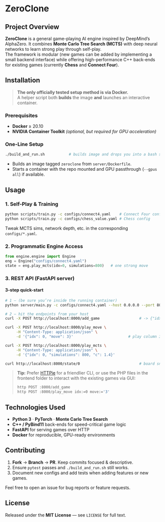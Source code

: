 # ZeroClone

## Project Overview
**ZeroClone** is a general game-playing AI engine inspired by DeepMind’s AlphaZero. It combines **Monte Carlo Tree Search (MCTS)** with deep neural networks to learn strong play through self-play.  
The framework is modular (new games can be added by implementing a small backend interface) while offering high-performance C++ back-ends for existing games (currently **Chess** and **Connect Four**).

## Installation

> **The only officially tested setup method is via Docker.**  
> A helper script both **builds** the image **and** launches an interactive container.

### Prerequisites
* **Docker** ≥ 20.10  
* **NVIDIA Container Toolkit** *(optional, but required for GPU acceleration)*

### One-Line Setup
```bash
./build_and_run.sh           # builds image and drops you into a bash shell inside it
````

* Builds an image tagged `zeroclone` from `server/Dockerfile`.
* Starts a container with the repo mounted and GPU passthrough (`--gpus all`) if available.

## Usage

### 1. Self-Play & Training

```bash
python scripts/train.py -c configs/connect4.yaml    # Connect Four config
python scripts/train.py -c configs/chess_value.yaml # Chess config
```

Tweak MCTS sims, network depth, etc. in the corresponding `configs/*.yaml`.

### 2. Programmatic Engine Access

```python
from engine.engine import Engine
eng = Engine("configs/connect4.yaml")
state = eng.play_mcts(idx=0, simulations=800)   # one strong move
```

### 3. REST API (FastAPI server)

#### 3-step quick-start

```bash
# 1 – (be sure you’re inside the running container)
python server/main.py -c configs/connect4.yaml --host 0.0.0.0 --port 8000 &

# 2 – hit the endpoints from your host
curl -X POST http://localhost:8000/add_game                  # -> {"idx":0}

curl -X POST http://localhost:8000/play_move \
     -H "Content-Type: application/json" \
     -d '{"idx": 0, "move": 3}'                         # play column 3

curl -X POST http://localhost:8000/play_mcts \
     -H "Content-Type: application/json" \
     -d '{"idx": 0, "simulations": 800, "c": 1.4}'

curl http://localhost:8000/state/0                           # board snapshot
```

> **Tip:** Prefer [HTTPie](https://httpie.io/) for a friendlier CLI, or use the PHP files in the frontend folder to interact with the existing games via GUI:
>
> ```bash
> http POST :8000/add_game
> http POST :8000/play_move idx:=0 move:='3'
> ```

## Technologies Used

* **Python 3**  ·  **PyTorch**  ·  **Monte Carlo Tree Search**
* **C++ / PyBind11** back-ends for speed-critical game logic
* **FastAPI** for serving games over HTTP
* **Docker** for reproducible, GPU-ready environments

## Contributing

1. **Fork** → **Branch** → **PR**.  Keep commits focused & descriptive.
2. Ensure `pytest` passes and `./build_and_run.sh` still works.
3. Document new configs and add tests when adding features or new games.

Feel free to open an issue for bug reports or feature requests.

## License

Released under the **MIT License** — see `LICENSE` for full text.
